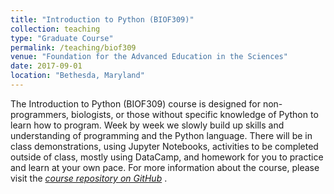 ```yaml
---
title: "Introduction to Python (BIOF309)"
collection: teaching
type: "Graduate Course"
permalink: /teaching/biof309
venue: "Foundation for the Advanced Education in the Sciences"
date: 2017-09-01
location: "Bethesda, Maryland"
---
```


The Introduction to Python (BIOF309) course is designed for non-programmers, biologists, or those without specific knowledge of Python to learn how to program. Week by week we slowly build up skills and understanding of programming and the Python language. There will be in class demonstrations, using Jupyter Notebooks, activities to be completed outside of class, mostly using DataCamp, and homework for you to practice and learn at your own pace. For more information about the course, please visit the
<font color="blue">
    <i>
        <a href="https://github.com/marskar/BIOF309_Fall2017">course repository on GitHub</a>
    </i>
</font>.
